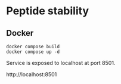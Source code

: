 # Peptide stability

## Docker

```
docker compose build
docker compose up -d
```

Service is exposed to localhost at port 8501.

http://localhost:8501
